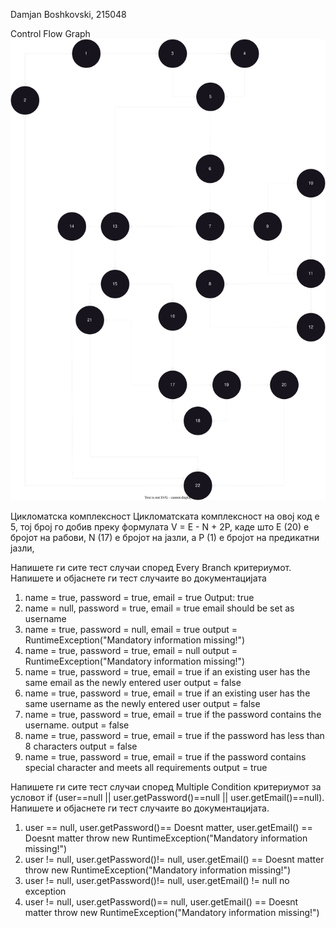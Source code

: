 Damjan Boshkovski, 215048

Control Flow Graph
![CFG](./graph.svg)

Цикломатска комплексност
Цикломатската комплексност на овој код е 5, тој број го добив преку формулата V = E - N + 2P, каде што E (20) е бројот на рабови, N (17) е бројот на јазли, а P (1) е бројот на предикатни јазли,

Напишете ги сите тест случаи според Every Branch критериумот. Напишете и
објаснете ги тест случаите во документацијата
1. name = true, password = true, email = true
   Output: true
2. name = null, password = true, email = true
   email should be set as username
3. name = true, password = null, email = true
   output = RuntimeException("Mandatory information missing!")
4. name = true, password = true, email = null
   output = RuntimeException("Mandatory information missing!")
5. name = true, password = true, email = true
   if an existing user has the same email as the newly entered user
   output = false
6. name = true, password = true, email = true
   if an existing user has the same username as the newly entered user
   output = false
7. name = true, password = true, email = true
   if the password contains the username.
   output = false
8. name = true, password = true, email = true
   if the password has less than 8 characters
   output = false
9. name = true, password = true, email = true
   if the password contains special character and meets all requirements
   output = true

Напишете ги сите тест случаи според Multiple Condition критериумот за условот
if (user==null || user.getPassword()==null || user.getEmail()==null). Напишете и
објаснете ги тест случаите во документацијата.

1. user == null, user.getPassword()== Doesnt matter, user.getEmail() == Doesnt matter
   throw new RuntimeException("Mandatory information missing!")
2. user != null, user.getPassword()!= null, user.getEmail() == Doesnt matter
   throw new RuntimeException("Mandatory information missing!")
2. user != null, user.getPassword()!= null, user.getEmail() != null
   no exception
3. user != null, user.getPassword()== null, user.getEmail() == Doesnt matter
   throw new RuntimeException("Mandatory information missing!")

